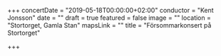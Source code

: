+++
concertDate = "2019-05-18T00:00:00+02:00"
conductor = "Kent Jonsson"
date = ""
draft = true
featured = false
image = ""
location = "Stortorget, Gamla Stan"
mapsLink = ""
title = "Försommarkonsert på Stortorget"

+++
